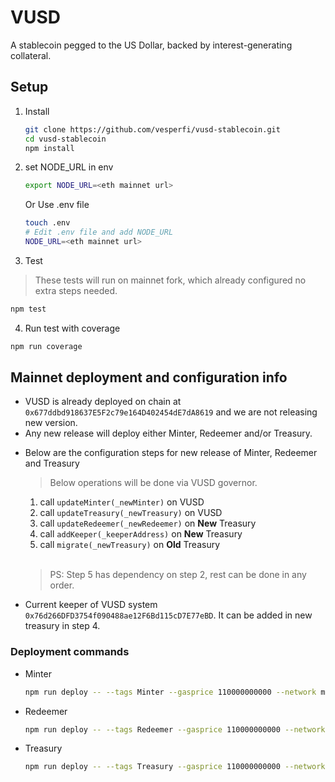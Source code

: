# VUSD

A stablecoin pegged to the US Dollar, backed by interest-generating collateral.

## Setup

1. Install 

   ```sh
   git clone https://github.com/vesperfi/vusd-stablecoin.git
   cd vusd-stablecoin
   npm install
   ```
2. set NODE_URL in env
    ```sh
    export NODE_URL=<eth mainnet url>
    ```
    Or
    Use .env file
    ```sh
    touch .env
    # Edit .env file and add NODE_URL
    NODE_URL=<eth mainnet url>
    ```

3. Test
> These tests will run on mainnet fork, which already configured no extra steps needed.

   ```sh
   npm test
   ```

4. Run test with coverage

```sh
npm run coverage
```

## Mainnet deployment and configuration info

- VUSD is already deployed on chain at `0x677ddbd918637E5F2c79e164D402454dE7dA8619` and we are not releasing new version.
- Any new release will deploy either Minter, Redeemer and/or Treasury.
  
* Below are the configuration steps for new release of Minter, Redeemer and Treasury
  >  Below operations will be done via VUSD governor.
  1. call `updateMinter(_newMinter)` on VUSD
  2. call `updateTreasury(_newTreasury)` on VUSD
  3. call `updateRedeemer(_newRedeemer)` on **New** Treasury
  4. call `addKeeper(_keeperAddress)` on **New** Treasury
  5. call `migrate(_newTreasury)` on **Old** Treasury

    <br>

    > PS: Step 5 has dependency on step 2, rest can be done in any order.

- Current keeper of VUSD system `0x76d266DFD3754f090488ae12F6Bd115cD7E77eBD`. It can be added in new treasury in step 4.

### Deployment commands
- Minter
  ```bash
  npm run deploy -- --tags Minter --gasprice 110000000000 --network mainnet
  ```

- Redeemer
  ```bash
  npm run deploy -- --tags Redeemer --gasprice 110000000000 --network mainnet
  ```

- Treasury
  ```bash
  npm run deploy -- --tags Treasury --gasprice 110000000000 --network mainnet
  ```